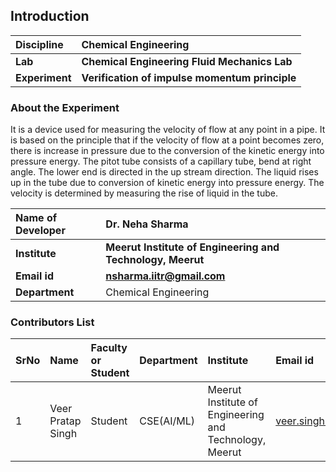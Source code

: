 ## Introduction


<b>Discipline | <b>Chemical Engineering
:--|:--|
<b> Lab | <b> Chemical Engineering Fluid Mechanics Lab
<b> Experiment|     <b>Verification of impulse momentum principle

### About the Experiment 

It is a device used for measuring the velocity of flow at any point in a pipe. It is based on the principle that if the velocity of flow at a point becomes zero, there is increase in pressure due to the conversion of the kinetic energy into pressure energy. The pitot tube consists of a capillary tube, bend at right angle. The lower end is directed in the up stream direction. The liquid rises up in the tube due to conversion of kinetic energy into pressure energy. The velocity is determined by measuring the rise of liquid in the tube.

<b>Name of Developer | <b> Dr. Neha Sharma
:--|:--|
<b> Institute | <b>  Meerut Institute of Engineering and Technology, Meerut
<b> Email id|     <b> nsharma.iitr@gmail.com
<b> Department |  Chemical Engineering

### Contributors List

SrNo | Name | Faculty or Student | Department| Institute | Email id
:--|:--|:--|:--|:--|:--|
1 |Veer Pratap Singh| Student | CSE(AI/ML) | Meerut Institute of Engineering and Technology, Meerut | veer.singh.cseaiml.2020@miet.ac.in

